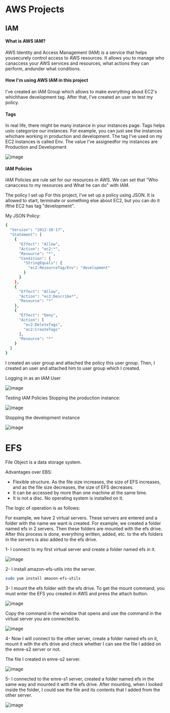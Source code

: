 # AWS Projects

## IAM

#### What is AWS IAM?
AWS Identity and Access Management (IAM) is a service that helps yousecurely control access to AWS resources. It allows you to manage who canaccess your AWS services and resources, what actions they can perform, andunder what conditions.

#### How I'm using AWS IAM in this project
I've created an IAM Group which allows to make everything about EC2's whichhave development tag. After that, I've created an user to test my policy.

#### Tags
In real life, there might be many instance in your instances page. Tags helps usto categorize our instances. For example, you can just see the instances whichare working in production and development.
The tag I’ve used on my EC2 instances is called Env. The value I’ve assignedfor my instances are Production and Development

![image](https://github.com/user-attachments/assets/dfe7d0cc-1a43-4413-9fa8-e16433626725)


#### IAM Policies
IAM Policies are rule set for our resources in AWS. We can set that "Who canaccess to my resources and What he can do" with IAM.

The policy I set up
For this project, I’ve set up a policy using JSON. It is allowed to start, terminate or something else about EC2, but you can do it ifthe EC2 has tag "development".

My JSON Policy:

```bash
{    
  "Version": "2012-10-17",    
  "Statement": [        
    {            
      "Effect": "Allow",            
      "Action": "ec2:*",            
      "Resource": "*",            
      "Condition": {                
        "StringEquals": {                    
          "ec2:ResourceTag/Env": "development"                
        }            
      }        
    },        
    {            
      "Effect": "Allow",            
      "Action": "ec2:Describe*",            
      "Resource": "*"        
    },        
    {            
      "Effect": "Deny",            
      "Action": [                
        "ec2:DeleteTags",                
        "ec2:CreateTags"            
      ],            
      "Resource": "*"        
    }    
  ] 
}
```

I created an user group and attached the policy this user group. Then, I created an user and attached him to user group which I created.

Logging in as an IAM User

![image](https://github.com/user-attachments/assets/7c0ad23b-4861-4e3f-b09e-3b9c25b537f3)


Testing IAM Policies
Stopping the production instance:

![image](https://github.com/user-attachments/assets/182aad36-6076-467a-bdc4-ef850c8e5db0)

Stopping the development instance

![image](https://github.com/user-attachments/assets/b960c2de-ad85-4182-97d1-055eae119867)






# EFS

File Object is a data storage system.

Advantages over EBS:

- Flexible structure. As the file size increases, the size of EFS increases, and as the file size decreases, the size of EFS decreases.
- It can be accessed by more than one machine at the same time.
- It is not a disc. No operating system is installed on it.

The logic of operation is as follows:

For example, we have 2 virtual servers. These servers are entered and a folder with the name we want is created. For example, we created a folder named efs in 2 servers. Then these folders are mounted with the efs drive. After this process is done, everything written, added, etc. to the efs folders in the servers is also added to the efs drive.


1- I connect to my first virtual server and create a folder named efs in it.

![image](https://github.com/user-attachments/assets/ff1387e7-3312-4a7a-bb0a-ab718f6d02d6)


2- I install amazon-efs-utils into the server. 
```bash
sudo yum install amazon-efs-utils
```


3- I mount the efs folder with the efs drive. To get the mount command, you must enter the EFS you created in AWS and press the attach button.

![image](https://github.com/user-attachments/assets/7cc432d3-820c-404a-9a91-fe4ee87aff64)

Copy the command in the window that opens and use the command in the virtual server you are connected to.

![image](https://github.com/user-attachments/assets/9b5623a3-53a1-4202-80b5-3cf6458456e2)


4- Now I will connect to the other server, create a folder named efs on it, mount it with the efs drive and check whether I can see the file I added on the emre-s2 server or not.

The file I created in emre-s2 server.

![image](https://github.com/user-attachments/assets/3d0e791f-8923-4f26-a558-5f660e950c11)


5- I connected to the emre-s1 server, created a folder named efs in the same way and mounted it with the efs drive. After mounting, when I looked inside the folder, I could see the file and its contents that I added from the other server.

![image](https://github.com/user-attachments/assets/3caf7268-4096-46f2-a440-835f36688858)




